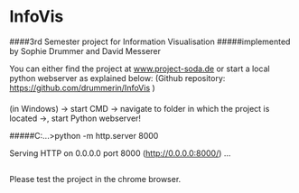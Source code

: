 # InfoVis
####3rd Semester project for Information Visualisation
#####implemented by Sophie Drummer and David Messerer

You can either find the project at www.project-soda.de
or start a local python webserver as explained below:
(Github repository: https://github.com/drummerin/InfoVis )
####
(in Windows)
-> start CMD -> navigate to folder in which the project is located ->, start Python webserver!

#####C:\...>python -m http.server 8000

Serving HTTP on 0.0.0.0 port 8000 (http://0.0.0.0:8000/) ...
##


Please test the project in the chrome browser.